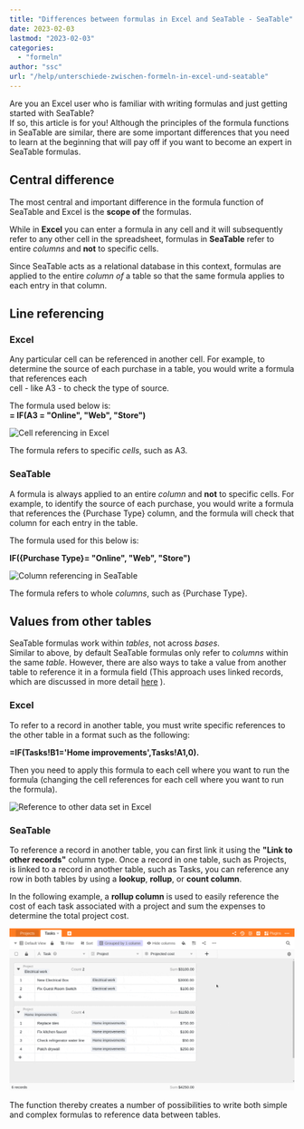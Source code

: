 ```yaml
---
title: "Differences between formulas in Excel and SeaTable - SeaTable"
date: 2023-02-03
lastmod: "2023-02-03"
categories: 
  - "formeln"
author: "ssc"
url: "/help/unterschiede-zwischen-formeln-in-excel-und-seatable"
---
```


Are you an Excel user who is familiar with writing formulas and just getting started with SeaTable?  
If so, this article is for you! Although the principles of the formula functions in SeaTable are similar, there are some important differences that you need to learn at the beginning that will pay off if you want to become an expert in SeaTable formulas.

## Central difference

The most central and important difference in the formula function of SeaTable and Excel is the **scope of** the formulas.

While in **Excel** you can enter a formula in any cell and it will subsequently refer to any other cell in the spreadsheet, formulas in **SeaTable** refer to entire _columns_ and **not** to specific cells.

Since SeaTable acts as a relational database in this context, formulas are applied to the entire _column of_ a table so that the same formula applies to each entry in that column.

## Line referencing

### Excel

Any particular cell can be referenced in another cell. For example, to determine the source of each purchase in a table, you would write a formula that references each  
cell - like A3 - to check the type of source.

The formula used below is:  
**\= IF(A3 = "Online", "Web", "Store")**

![Cell referencing in Excel](https://seatable.io/wp-content/uploads/2023/01/table-excel-vs.-seatable-1.png)

The formula refers to specific _cells_, such as A3.

### SeaTable

A formula is always applied to an entire _column_ and **not** to specific cells. For example, to identify the source of each purchase, you would write a formula that references the {Purchase Type} column, and the formula will check that column for each entry in the table.

The formula used for this below is:

**IF({Purchase Type}= "Online", "Web", "Store")**

![Column referencing in SeaTable](https://seatable.io/wp-content/uploads/2023/01/table-excel-vs-seatable-2.png)

The formula refers to whole _columns_, such as {Purchase Type}.

## Values from other tables

SeaTable formulas work within _tables_, not across _bases_.  
Similar to above, by default SeaTable formulas only refer to _columns_ within the same _table_. However, there are also ways to take a value from another table to reference it in a formula field (This approach uses linked records, which are discussed in more detail [here](https://seatable.io/en/docs/verknuepfungen/wie-man-tabellen-in-seatable-miteinander-verknuepft/) ).

### Excel

To refer to a record in another table, you must write specific references to the other table in a format such as the following:

**\=IF(Tasks!B1='Home improvements',Tasks!A1,0).**

Then you need to apply this formula to each cell where you want to run the formula (changing the cell references for each cell where you want to run the formula).

![Reference to other data set in Excel](https://seatable.io/wp-content/uploads/2023/01/table-excel-vs-seatable-3.png)

### SeaTable

To reference a record in another table, you can first link it using the **"Link to other records"** column type. Once a record in one table, such as Projects, is linked to a record in another table, such as Tasks, you can reference any row in both tables by using a **lookup**, **rollup**, or **count column**.

In the following example, a **rollup column** is used to easily reference the cost of each task associated with a project and sum the expenses to determine the total project cost.

![Rollup column to reference the cost of each task associated with a project and total the expenses to determine the total project cost.](images/reference-to-other-bases.gif)

The function thereby creates a number of possibilities to write both simple and complex formulas to reference data between tables.
